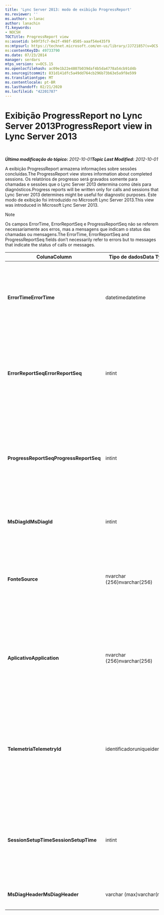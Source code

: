 ```yaml
---
title: 'Lync Server 2013: modo de exibição ProgressReport'
ms.reviewer: ''
ms.author: v-lanac
author: lanachin
f1.keywords:
- NOCSH
TOCTitle: ProgressReport view
ms:assetid: b49f3fc7-0e2f-498f-8505-aaaf54e435f9
ms:mtpsurl: https://technet.microsoft.com/en-us/library/JJ721857(v=OCS.15)
ms:contentKeyID: 49733790
ms.date: 07/23/2014
manager: serdars
mtps_version: v=OCS.15
ms.openlocfilehash: ac09e1b22e4807b039daf4b5da4778a54cb91d4b
ms.sourcegitcommit: 831d141dfc5a49dd764cb296b73b63e5a9f8e599
ms.translationtype: MT
ms.contentlocale: pt-BR
ms.lasthandoff: 02/21/2020
ms.locfileid: "42201787"
---
```

<div data-xmlns="http://www.w3.org/1999/xhtml">

<div class="topic" data-xmlns="http://www.w3.org/1999/xhtml" data-msxsl="urn:schemas-microsoft-com:xslt" data-cs="https://msdn.microsoft.com/">

<div data-asp="https://msdn2.microsoft.com/asp">

# <a name="progressreport-view-in-lync-server-2013"></a><span data-ttu-id="98646-102">Exibição ProgressReport no Lync Server 2013</span><span class="sxs-lookup"><span data-stu-id="98646-102">ProgressReport view in Lync Server 2013</span></span>

</div>

<div id="mainSection">

<div id="mainBody">

<span> </span>

<span data-ttu-id="98646-103">_**Última modificação do tópico:** 2012-10-01_</span><span class="sxs-lookup"><span data-stu-id="98646-103">_**Topic Last Modified:** 2012-10-01_</span></span>

<span data-ttu-id="98646-104">A exibição ProgressReport armazena informações sobre sessões concluídas.</span><span class="sxs-lookup"><span data-stu-id="98646-104">The ProgressReport view stores information about completed sessions.</span></span> <span data-ttu-id="98646-105">Os relatórios de progresso será gravados somente para chamadas e sessões que o Lync Server 2013 determina como úteis para diagnósticos.</span><span class="sxs-lookup"><span data-stu-id="98646-105">Progress reports will be written only for calls and sessions that Lync Server 2013 determines might be useful for diagnostic purposes.</span></span> <span data-ttu-id="98646-106">Este modo de exibição foi introduzido no Microsoft Lync Server 2013.</span><span class="sxs-lookup"><span data-stu-id="98646-106">This view was introduced in Microsoft Lync Server 2013.</span></span>

<div>


> [!NOTE]  
> <span data-ttu-id="98646-107">Os campos ErrorTime, ErrorReportSeq e ProgressReportSeq não se referem necessariamente aos erros, mas a mensagens que indicam o status das chamadas ou mensagens.</span><span class="sxs-lookup"><span data-stu-id="98646-107">The ErrorTime, ErrorReportSeq and ProgressReportSeq fields don’t necessarily refer to errors but to messages that indicate the status of calls or messages.</span></span>



</div>


<table>
<colgroup>
<col style="width: 33%" />
<col style="width: 33%" />
<col style="width: 33%" />
</colgroup>
<thead>
<tr class="header">
<th><span data-ttu-id="98646-108">Coluna</span><span class="sxs-lookup"><span data-stu-id="98646-108">Column</span></span></th>
<th><span data-ttu-id="98646-109">Tipo de dados</span><span class="sxs-lookup"><span data-stu-id="98646-109">Data Type</span></span></th>
<th><span data-ttu-id="98646-110">Detalhes</span><span class="sxs-lookup"><span data-stu-id="98646-110">Details</span></span></th>
</tr>
</thead>
<tbody>
<tr class="odd">
<td><p><span data-ttu-id="98646-111"><strong>ErrorTime</strong></span><span class="sxs-lookup"><span data-stu-id="98646-111"><strong>ErrorTime</strong></span></span></p></td>
<td><p><span data-ttu-id="98646-112">datetime</span><span class="sxs-lookup"><span data-stu-id="98646-112">datetime</span></span></p></td>
<td><p><span data-ttu-id="98646-p102">Hora do erro. Usada com o ErrorReportSeq para identificar um erro.</span><span class="sxs-lookup"><span data-stu-id="98646-p102">Time of error occurred. Used in conjunction with ErrorReportSeq to uniquely identify an error.</span></span></p></td>
</tr>
<tr class="even">
<td><p><span data-ttu-id="98646-115"><strong>ErrorReportSeq</strong></span><span class="sxs-lookup"><span data-stu-id="98646-115"><strong>ErrorReportSeq</strong></span></span></p></td>
<td><p><span data-ttu-id="98646-116">int</span><span class="sxs-lookup"><span data-stu-id="98646-116">int</span></span></p></td>
<td><p><span data-ttu-id="98646-p103">Um número de ID para identificar o erro. Usado com ErrorTime para identificar um erro.</span><span class="sxs-lookup"><span data-stu-id="98646-p103">ID number to identify the error. Used in conjunction with ErrorTime to uniquely identify an error.</span></span></p></td>
</tr>
<tr class="odd">
<td><p><span data-ttu-id="98646-119"><strong>ProgressReportSeq</strong></span><span class="sxs-lookup"><span data-stu-id="98646-119"><strong>ProgressReportSeq</strong></span></span></p></td>
<td><p><span data-ttu-id="98646-120">int</span><span class="sxs-lookup"><span data-stu-id="98646-120">int</span></span></p></td>
<td><p><span data-ttu-id="98646-121">ID para identificar o relatórios de progresso.</span><span class="sxs-lookup"><span data-stu-id="98646-121">ID to identify the progress report.</span></span> <span data-ttu-id="98646-122">Usado para distinguir relatórios de progresso do mesmo relatório de erro.</span><span class="sxs-lookup"><span data-stu-id="98646-122">Used to distinguish progress reports of the same error report.</span></span></p></td>
</tr>
<tr class="even">
<td><p><span data-ttu-id="98646-123"><strong>MsDiagId</strong></span><span class="sxs-lookup"><span data-stu-id="98646-123"><strong>MsDiagId</strong></span></span></p></td>
<td><p><span data-ttu-id="98646-124">int</span><span class="sxs-lookup"><span data-stu-id="98646-124">int</span></span></p></td>
<td><p><span data-ttu-id="98646-125">ID de diagnóstico do relatório de erro.</span><span class="sxs-lookup"><span data-stu-id="98646-125">Diagnostic ID for the error report.</span></span></p></td>
</tr>
<tr class="odd">
<td><p><span data-ttu-id="98646-126"><strong>Fonte</strong></span><span class="sxs-lookup"><span data-stu-id="98646-126"><strong>Source</strong></span></span></p></td>
<td><p><span data-ttu-id="98646-127">nvarchar (256)</span><span class="sxs-lookup"><span data-stu-id="98646-127">nvarchar(256)</span></span></p></td>
<td><p><span data-ttu-id="98646-128">Nome do servidor que originou o erro (se o relatório foi enviado de um componente do servidor).</span><span class="sxs-lookup"><span data-stu-id="98646-128">Name of server that originated the error (if report was sent from a server component).</span></span></p></td>
</tr>
<tr class="even">
<td><p><span data-ttu-id="98646-129"><strong>Aplicativo</strong></span><span class="sxs-lookup"><span data-stu-id="98646-129"><strong>Application</strong></span></span></p></td>
<td><p><span data-ttu-id="98646-130">nvarchar (256)</span><span class="sxs-lookup"><span data-stu-id="98646-130">nvarchar(256)</span></span></p></td>
<td><p><span data-ttu-id="98646-131">Nome de um aplicativo que originou o erro (se o relatório foi enviado de um componente do servidor).</span><span class="sxs-lookup"><span data-stu-id="98646-131">Name of application that originated the error (if report was sent from a server component).</span></span></p></td>
</tr>
<tr class="odd">
<td><p><span data-ttu-id="98646-132"><strong>Telemetria</strong></span><span class="sxs-lookup"><span data-stu-id="98646-132"><strong>TelemetryId</strong></span></span></p></td>
<td><p><span data-ttu-id="98646-133">identificador</span><span class="sxs-lookup"><span data-stu-id="98646-133">uniqueidentifier</span></span></p></td>
<td><p><span data-ttu-id="98646-134">Identificador exclusivo correlacionando as informações da hora de ingresso dos diferentes componentes envolvidos em uma conferência.</span><span class="sxs-lookup"><span data-stu-id="98646-134">Unique identifier correlating join time information for the different components involved in a conference.</span></span></p></td>
</tr>
<tr class="even">
<td><p><span data-ttu-id="98646-135"><strong>SessionSetupTime</strong></span><span class="sxs-lookup"><span data-stu-id="98646-135"><strong>SessionSetupTime</strong></span></span></p></td>
<td><p><span data-ttu-id="98646-136">int</span><span class="sxs-lookup"><span data-stu-id="98646-136">int</span></span></p></td>
<td><p><span data-ttu-id="98646-137">Tempo (em milissegundos) necessário para que um componentes específico ingresse em uma conferência.</span><span class="sxs-lookup"><span data-stu-id="98646-137">Time (in milliseconds) required for a specific component to join a conference.</span></span></p></td>
</tr>
<tr class="odd">
<td><p><span data-ttu-id="98646-138"><strong>MsDiagHeader</strong></span><span class="sxs-lookup"><span data-stu-id="98646-138"><strong>MsDiagHeader</strong></span></span></p></td>
<td><p><span data-ttu-id="98646-139">varchar (max)</span><span class="sxs-lookup"><span data-stu-id="98646-139">varchar(max)</span></span></p></td>
<td><p><span data-ttu-id="98646-140">Informações de erro adicionais.</span><span class="sxs-lookup"><span data-stu-id="98646-140">Additional error information.</span></span></p></td>
</tr>
</tbody>
</table>


</div>

<span> </span>

</div>

</div>

</div>

